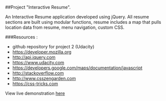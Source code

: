 ##Project "Interactive Resume". 

An Interactive Resume application developed using jQuery. All resume sections are built using modular functions, resume includes a map that pulls location data from resume, menu navigation, custom CSS.

###Resources : 
* github repository for project 2 (Udacity)
* https://developer.mozilla.org
* http://api.jquery.com
* https://www.udacity.com
* https://developers.google.com/maps/documentation/javascript
* http://stackoverflow.com
* http://www.csszengarden.com
* https://css-tricks.com

View live demonstration [here](http://Aleksandra11.github.io/Project_Resume/)
